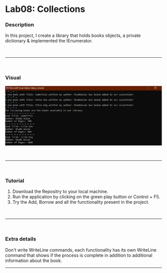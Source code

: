 # Lab08: Collections


### Description

In this project, I create a library that holds books objects, a private dictionary & implemented the IEnumerator.

<br><hr><br>

### Visual

![img](./visual.png)

<br><hr><br>
### Tutorial
1. Download the Repositry to your local machine.
2. Run the application by clicking on the green play button or Control + F5.
3. Try the Add, Borrow and all the functionality present in the project.

<br><hr><br>
### Extra details

Don't write WriteLine commands, each functionality has its own WriteLine command that shows if the process is complete in addition to additional information about the book.
<br><hr><br>